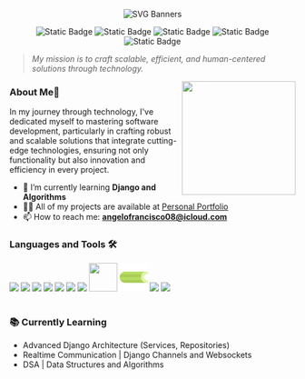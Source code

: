 <div align="center">
  
![SVG Banners](https://svg-banners.vercel.app/api?type=rainbow&text1=Ângelo%20Francisco%20🖖&width=800&height=100)

<div>
  
![Static Badge](https://img.shields.io/badge/Organization-%2387CEEB)
![Static Badge](https://img.shields.io/badge/Efficient%20communication-%23FFD700)
![Static Badge](https://img.shields.io/badge/Team%20work-%2300BFFF)
![Static Badge](https://img.shields.io/badge/Adaptability-%23FFA07A)
![Static Badge](https://img.shields.io/badge/Critical%20Thinking-%23FFA500%20)

</div>

</div>

> *My mission is to craft scalable, efficient, and human-centered solutions through technology.*<br>

<div align="right">
<img src="https://media.giphy.com/media/qgQUggAC3Pfv687qPC/giphy.gif" align="right" width="200" height="200">
</div>

<div align="left">

### About Me🫠

In my journey through technology, I've dedicated myself to mastering software development, particularly in crafting robust and scalable solutions that integrate cutting-edge technologies, ensuring not only functionality but also innovation and efficiency in every project.

- 🌱 I’m currently learning **Django and Algorithms**
- 👨‍💻 All of my projects are available at [Personal Portfolio](https://angelo-francisco.vercel.app/)
- 📫 How to reach me: **angelofrancisco08@icloud.com**

</div>

  
### Languages and Tools 🛠️

<div align="left">
<img src="https://cdn.jsdelivr.net/gh/devicons/devicon@latest/icons/python/python-original.svg" width=50px/>  
<img src="https://cdn.jsdelivr.net/gh/devicons/devicon@latest/icons/javascript/javascript-original.svg" width=50px/>
<img src="https://cdn.jsdelivr.net/gh/devicons/devicon@latest/icons/html5/html5-plain.svg" width=50px/>
<img src="https://cdn.jsdelivr.net/gh/devicons/devicon@latest/icons/css3/css3-original.svg" width=50px/>
<img src="https://cdn.jsdelivr.net/gh/devicons/devicon@latest/icons/postgresql/postgresql-original.svg" width=50px/>
<img src="https://cdn.jsdelivr.net/gh/devicons/devicon@latest/icons/redis/redis-original.svg" width=50px/>
<img src="https://cdn.jsdelivr.net/gh/devicons/devicon@latest/icons/django/django-plain.svg" width=50px/>
<img src="https://cdn.jsdelivr.net/gh/devicons/devicon@latest/icons/djangorest/djangorest-original.svg" width="50" height="50"/>
<img src="https://raw.githubusercontent.com/celery/celery/master/docs/images/celery_512.png" width=50px/>
<img src="https://cdn.jsdelivr.net/gh/devicons/devicon@latest/icons/git/git-original.svg" width=50px/>
<img src="https://cdn.jsdelivr.net/gh/devicons/devicon@latest/icons/linux/linux-original.svg" width=50px/>
</div>
<br>

### 📚 Currently Learning
- Advanced Django Architecture (Services, Repositories)
- Realtime Communication | Django Channels and Websockets
- DSA | Data Structures and Algorithms

